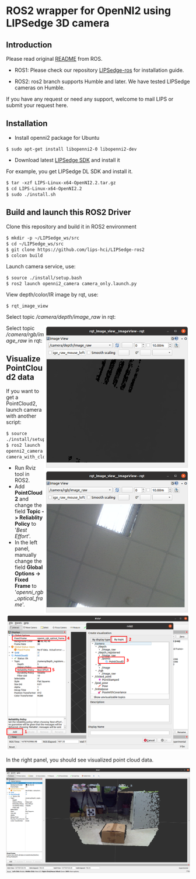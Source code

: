 # ROS2 wrapper for OpenNI2 using LIPSedge 3D camera

## Introduction
Please read original [README](README-from-ROS.md) from ROS.

- ROS1:
Please check our repository [LIPSedge-ros](https://github.com/lips-hci/LIPSedge-ros) for installation guide.

- ROS2: ros2 branch supports Humble and later. We have tested LIPSedge cameras on Humble.

If you have any request or need any support, welcome to mail LIPS or submit your request here.

## Installation

 * Install openni2 package for Ubuntu
 ```
 $ sudo apt-get install libopenni2-0 libopenni2-dev
 ```
 
 * Download latest [LIPSedge SDK](https://www.lips-hci.com/lipssdk) and install it

For example, you get LIPSedge DL SDK and install it. 
```
$ tar -xzf LIPS-Linux-x64-OpenNI2.2.tar.gz
$ cd LIPS-Linux-x64-OpenNI2.2
$ sudo ./install.sh
```
## Build and launch this ROS2 Driver

Clone this repository and build it in ROS2 environment

```
$ mkdir -p ~/LIPSedge_ws/src
$ cd ~/LIPSedge_ws/src
$ git clone https://github.com/lips-hci/LIPSedge-ros2
$ colcon build
```

Launch camera service, use:

```
$ source ./install/setup.bash
$ ros2 launch openni2_camera camera_only.launch.py
```

View depth/color/IR image by rqt, use:

```
$ rqt_image_view
```

Select topic */camera/depth/image_raw* in rqt:

<img style="float: right;" src="ros2_rqt-image-view_depth.png" width="400">

Select topic */camera/rgb/image_raw* in rqt:

<img style="float: right;" src="ros2_rqt-image-view_color.png" width="400">

## Visualize PointCloud2 data

If you want to get a PointCloud2, launch camera with another script:

```
$ source ./install/setup.bash
$ ros2 launch openni2_camera camera_with_cloud.launch.py
```

* Run Rviz tool in ROS2.
* Add **PointCloud2** and change the field **Topic -> Reliablity Policy** to '*Best Effort*'.
* In the left panel, manually change the field **Global Options -> Fixed Frame** to '*openni_rgb_optical_frame*'.

<img src="ros2_rviz_add_pointcloud2.png" width="900">

In the right panel, you should see visualized point cloud data.

<img src="ros2_rviz_cloud.png" width="900">
